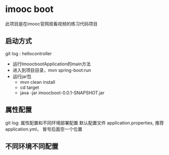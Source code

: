# imooc boot
此项目是在imooc官网观看视频的练习代码项目

## 启动方式
git log : hellocontroller
- 运行ImoocbootApplication的main方法
- 进入到项目目录，mvn spring-boot:run
- 运行jar包
    - mvn clean install
    - cd target
    - java -jar imoocboot-0.0.1-SNAPSHOT.jar
    
## 属性配置
git log: 属性配置和不同环境部署配置
默认配置文件 application.properties, 推荐application.yml， 冒号后面空一个位置

## 不同环境不同配置